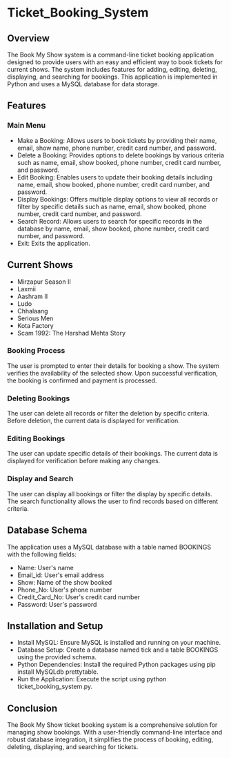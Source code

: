 # Ticket_Booking_System

## Overview
The Book My Show system is a command-line ticket booking application designed to provide users with an easy and efficient way to book tickets for current shows. The system includes features for adding, editing, deleting, displaying, and searching for bookings. This application is implemented in Python and uses a MySQL database for data storage.

## Features
### Main Menu
- Make a Booking: Allows users to book tickets by providing their name, email, show name, phone number, credit card number, and password.
- Delete a Booking: Provides options to delete bookings by various criteria such as name, email, show booked, phone number, credit card number, and password.
- Edit Booking: Enables users to update their booking details including name, email, show booked, phone number, credit card number, and password.
- Display Bookings: Offers multiple display options to view all records or filter by specific details such as name, email, show booked, phone number, credit card number, and password.
- Search Record: Allows users to search for specific records in the database by name, email, show booked, phone number, credit card number, and password.
- Exit: Exits the application.

## Current Shows
- Mirzapur Season II
- Laxmii
- Aashram II
- Ludo
- Chhalaang
- Serious Men
- Kota Factory
- Scam 1992: The Harshad Mehta Story

### Booking Process
The user is prompted to enter their details for booking a show.
The system verifies the availability of the selected show.
Upon successful verification, the booking is confirmed and payment is processed.
### Deleting Bookings
The user can delete all records or filter the deletion by specific criteria.
Before deletion, the current data is displayed for verification.
### Editing Bookings
The user can update specific details of their bookings.
The current data is displayed for verification before making any changes.
### Display and Search
The user can display all bookings or filter the display by specific details.
The search functionality allows the user to find records based on different criteria.

## Database Schema
The application uses a MySQL database with a table named BOOKINGS with the following fields:

- Name: User's name
- Email_id: User's email address
- Show: Name of the show booked
- Phone_No: User's phone number
- Credit_Card_No: User's credit card number
- Password: User's password

## Installation and Setup
- Install MySQL: Ensure MySQL is installed and running on your machine.
- Database Setup: Create a database named tick and a table BOOKINGS using the provided schema.
- Python Dependencies: Install the required Python packages using pip install MySQLdb prettytable.
- Run the Application: Execute the script using python ticket_booking_system.py.

## Conclusion
The Book My Show ticket booking system is a comprehensive solution for managing show bookings. With a user-friendly command-line interface and robust database integration, it simplifies the process of booking, editing, deleting, displaying, and searching for tickets.
